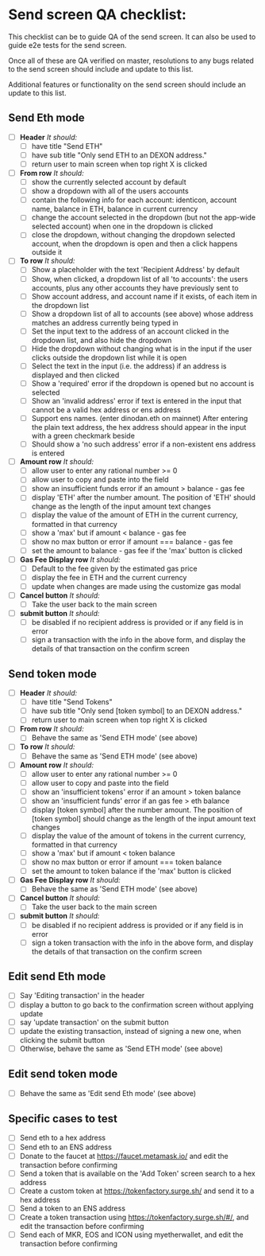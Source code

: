 # Send screen QA checklist:

This checklist can be to guide QA of the send screen. It can also be used to guide e2e tests for the send screen.

Once all of these are QA verified on master, resolutions to any bugs related to the send screen should include and update to this list.

Additional features or functionality on the send screen should include an update to this list.

## Send Eth mode
  - [ ] **Header** _It should:_
    - [ ] have title "Send ETH"
    - [ ] have sub title "Only send ETH to an DEXON address."
    - [ ] return user to main screen when top right X is clicked
  - [ ] **From row** _It should:_
    - [ ] show the currently selected account by default 
    - [ ] show a dropdown with all of the users accounts
    - [ ] contain the following info for each account: identicon, account name, balance in ETH, balance in current currency
    - [ ] change the account selected in the dropdown (but not the app-wide selected account) when one in the dropdown is clicked
    - [ ] close the dropdown, without changing the dropdown selected account, when the dropdown is open and then a click happens outside it
  - [ ] **To row** _It should:_
    - [ ] Show a placeholder with the text 'Recipient Address' by default
    - [ ] Show, when clicked, a dropdown list of all 'to accounts': the users accounts, plus any other accounts they have previously sent to
    - [ ] Show account address, and account name if it exists, of each item in the dropdown list
    - [ ] Show a dropdown list of all to accounts (see above) whose address matches an address currently being typed in
    - [ ] Set the input text to the address of an account clicked in the dropdown list, and also hide the dropdown
    - [ ] Hide the dropdown without changing what is in the input if the user clicks outside the dropdown list while it is open
    - [ ] Select the text in the input (i.e. the address) if an address is displayed and then clicked
    - [ ] Show a 'required' error if the dropdown is opened but no account is selected
    - [ ] Show an 'invalid address' error if text is entered in the input that cannot be a valid hex address or ens address
    - [ ] Support ens names. (enter dinodan.eth on mainnet) After entering the plain text address, the hex address should appear in the input with a green checkmark beside
    - [ ] Should show a 'no such address' error if a non-existent ens address is entered
  - [ ] **Amount row** _It should:_
    - [ ] allow user to enter any rational number >= 0
    - [ ] allow user to copy and paste into the field
    - [ ] show an insufficient funds error if an amount > balance - gas fee
    - [ ] display 'ETH' after the number amount. The position of 'ETH' should change as the length of the input amount text changes
    - [ ] display the value of the amount of ETH in the current currency, formatted in that currency
    - [ ] show a 'max' but if amount < balance - gas fee
    - [ ] show no max button or error if amount === balance - gas fee
    - [ ] set the amount to balance - gas fee if the 'max' button is clicked
  - [ ] **Gas Fee Display row** _It should:_
    - [ ] Default to the fee given by the estimated gas price
    - [ ] display the fee in ETH and the current currency
    - [ ] update when changes are made using the customize gas modal
  - [ ] **Cancel button** _It should:_
    - [ ] Take the user back to the main screen
  - [ ] **submit button** _It should:_
    - [ ] be disabled if no recipient address is provided or if any field is in error
    - [ ] sign a transaction with the info in the above form, and display the details of that transaction on the confirm screen

## Send token mode
- [ ] **Header** _It should:_
  - [ ] have title "Send Tokens"
  - [ ] have sub title "Only send [token symbol] to an DEXON address."
  - [ ] return user to main screen when top right X is clicked
- [ ] **From row** _It should:_
  - [ ] Behave the same as 'Send ETH mode' (see above)
- [ ] **To row** _It should:_
  - [ ] Behave the same as 'Send ETH mode' (see above)
- [ ] **Amount row** _It should:_
  - [ ] allow user to enter any rational number >= 0
  - [ ] allow user to copy and paste into the field
  - [ ] show an 'insufficient tokens' error if an amount > token balance
  - [ ] show an 'insufficient funds' error if an gas fee > eth balance
  - [ ] display [token symbol] after the number amount. The position of [token symbol] should change as the length of the input amount text changes
  - [ ] display the value of the amount of tokens in the current currency, formatted in that currency
  - [ ] show a 'max' but if amount < token balance
  - [ ] show no max button or error if amount === token balance
  - [ ] set the amount to token balance if the 'max' button is clicked
- [ ] **Gas Fee Display row** _It should:_
  - [ ] Behave the same as 'Send ETH mode' (see above)
- [ ] **Cancel button** _It should:_
  - [ ] Take the user back to the main screen
- [ ] **submit button** _It should:_
  - [ ] be disabled if no recipient address is provided or if any field is in error
  - [ ] sign a token transaction with the info in the above form, and display the details of that transaction on the confirm screen

## Edit send Eth mode
  - [ ] Say 'Editing transaction' in the header
  - [ ] display a button to go back to the confirmation screen without applying update
  - [ ] say 'update transaction' on the submit button
  - [ ] update the existing transaction, instead of signing a new one, when clicking the submit button
  - [ ] Otherwise, behave the same as 'Send ETH mode' (see above)

## Edit send token mode
  - [ ] Behave the same as 'Edit send Eth mode' (see above)

## Specific cases to test
 - [ ] Send eth to a hex address
 - [ ] Send eth to an ENS address
 - [ ] Donate to the faucet at https://faucet.metamask.io/ and edit the transaction before confirming
 - [ ] Send a token that is available on the 'Add Token' screen search to a hex address
 - [ ] Create a custom token at https://tokenfactory.surge.sh/ and send it to a hex address
 - [ ] Send a token to an ENS address
 - [ ] Create a token transaction using https://tokenfactory.surge.sh/#/, and edit the transaction before confirming
 - [ ] Send each of MKR, EOS and ICON using myetherwallet, and edit the transaction before confirming
